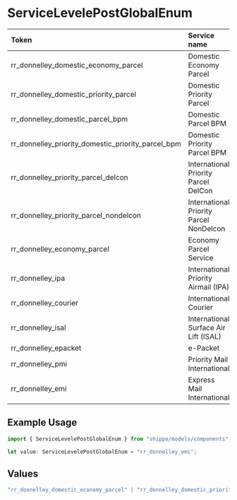 # ServiceLevelePostGlobalEnum

|Token | Service name|
|:---|:---|
| rr_donnelley_domestic_economy_parcel | Domestic Economy Parcel|
| rr_donnelley_domestic_priority_parcel | Domestic Priority Parcel |
| rr_donnelley_domestic_parcel_bpm | Domestic Parcel BPM|
| rr_donnelley_priority_domestic_priority_parcel_bpm | Domestic Priority Parcel BPM|
| rr_donnelley_priority_parcel_delcon | International Priority Parcel DelCon|
| rr_donnelley_priority_parcel_nondelcon | International Priority Parcel NonDelcon|
| rr_donnelley_economy_parcel | Economy Parcel Service |
| rr_donnelley_ipa | International Priority Airmail (IPA)|
| rr_donnelley_courier | International Courier|
| rr_donnelley_isal | International Surface Air Lift (ISAL)|
| rr_donnelley_epacket | e-Packet|
| rr_donnelley_pmi | Priority Mail International|
| rr_donnelley_emi | Express Mail International|


## Example Usage

```typescript
import { ServiceLevelePostGlobalEnum } from "shippo/models/components";

let value: ServiceLevelePostGlobalEnum = "rr_donnelley_emi";
```

## Values

```typescript
"rr_donnelley_domestic_economy_parcel" | "rr_donnelley_domestic_priority_parcel" | "rr_donnelley_domestic_parcel_bpm" | "rr_donnelley_priority_domestic_priority_parcel_bpm" | "rr_donnelley_priority_parcel_delcon" | "rr_donnelley_priority_parcel_nondelcon" | "rr_donnelley_economy_parcel" | "rr_donnelley_ipa" | "rr_donnelley_courier" | "rr_donnelley_isal" | "rr_donnelley_epacket" | "rr_donnelley_pmi" | "rr_donnelley_emi"
```